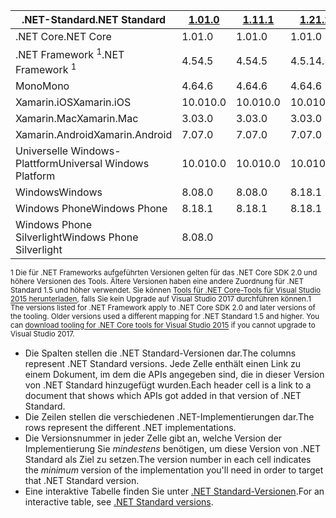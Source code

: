 | <span data-ttu-id="49dab-101">.NET-Standard</span><span class="sxs-lookup"><span data-stu-id="49dab-101">.NET Standard</span></span>              | <span data-ttu-id="49dab-102">[1.0]</span><span class="sxs-lookup"><span data-stu-id="49dab-102">[1.0]</span></span> | <span data-ttu-id="49dab-103">[1.1]</span><span class="sxs-lookup"><span data-stu-id="49dab-103">[1.1]</span></span>  | <span data-ttu-id="49dab-104">[1.2]</span><span class="sxs-lookup"><span data-stu-id="49dab-104">[1.2]</span></span> | <span data-ttu-id="49dab-105">[1.3]</span><span class="sxs-lookup"><span data-stu-id="49dab-105">[1.3]</span></span> | <span data-ttu-id="49dab-106">[1.4]</span><span class="sxs-lookup"><span data-stu-id="49dab-106">[1.4]</span></span> | <span data-ttu-id="49dab-107">[1.5]</span><span class="sxs-lookup"><span data-stu-id="49dab-107">[1.5]</span></span>      | <span data-ttu-id="49dab-108">[1.6]</span><span class="sxs-lookup"><span data-stu-id="49dab-108">[1.6]</span></span>      | <span data-ttu-id="49dab-109">[2.0]</span><span class="sxs-lookup"><span data-stu-id="49dab-109">[2.0]</span></span>      |
|----------------------------|-------|--------|-------|-------|-------|------------|------------|------------|
| <span data-ttu-id="49dab-110">.NET Core</span><span class="sxs-lookup"><span data-stu-id="49dab-110">.NET Core</span></span>                  | <span data-ttu-id="49dab-111">1.0</span><span class="sxs-lookup"><span data-stu-id="49dab-111">1.0</span></span>   | <span data-ttu-id="49dab-112">1.0</span><span class="sxs-lookup"><span data-stu-id="49dab-112">1.0</span></span>    | <span data-ttu-id="49dab-113">1.0</span><span class="sxs-lookup"><span data-stu-id="49dab-113">1.0</span></span>   | <span data-ttu-id="49dab-114">1.0</span><span class="sxs-lookup"><span data-stu-id="49dab-114">1.0</span></span>   | <span data-ttu-id="49dab-115">1.0</span><span class="sxs-lookup"><span data-stu-id="49dab-115">1.0</span></span>   | <span data-ttu-id="49dab-116">1.0</span><span class="sxs-lookup"><span data-stu-id="49dab-116">1.0</span></span>        | <span data-ttu-id="49dab-117">1.0</span><span class="sxs-lookup"><span data-stu-id="49dab-117">1.0</span></span>        | <span data-ttu-id="49dab-118">2.0</span><span class="sxs-lookup"><span data-stu-id="49dab-118">2.0</span></span>        |
| <span data-ttu-id="49dab-119">.NET Framework <sup>1</sup></span><span class="sxs-lookup"><span data-stu-id="49dab-119">.NET Framework <sup>1</sup></span></span>| <span data-ttu-id="49dab-120">4.5</span><span class="sxs-lookup"><span data-stu-id="49dab-120">4.5</span></span>   | <span data-ttu-id="49dab-121">4.5</span><span class="sxs-lookup"><span data-stu-id="49dab-121">4.5</span></span>    | <span data-ttu-id="49dab-122">4.5.1</span><span class="sxs-lookup"><span data-stu-id="49dab-122">4.5.1</span></span> | <span data-ttu-id="49dab-123">4.6</span><span class="sxs-lookup"><span data-stu-id="49dab-123">4.6</span></span>   | <span data-ttu-id="49dab-124">4.6.1</span><span class="sxs-lookup"><span data-stu-id="49dab-124">4.6.1</span></span> | <span data-ttu-id="49dab-125">4.6.1</span><span class="sxs-lookup"><span data-stu-id="49dab-125">4.6.1</span></span>      | <span data-ttu-id="49dab-126">4.6.1</span><span class="sxs-lookup"><span data-stu-id="49dab-126">4.6.1</span></span>      | <span data-ttu-id="49dab-127">4.6.1</span><span class="sxs-lookup"><span data-stu-id="49dab-127">4.6.1</span></span>      |
| <span data-ttu-id="49dab-128">Mono</span><span class="sxs-lookup"><span data-stu-id="49dab-128">Mono</span></span>                       | <span data-ttu-id="49dab-129">4.6</span><span class="sxs-lookup"><span data-stu-id="49dab-129">4.6</span></span>   | <span data-ttu-id="49dab-130">4.6</span><span class="sxs-lookup"><span data-stu-id="49dab-130">4.6</span></span>    | <span data-ttu-id="49dab-131">4.6</span><span class="sxs-lookup"><span data-stu-id="49dab-131">4.6</span></span>   | <span data-ttu-id="49dab-132">4.6</span><span class="sxs-lookup"><span data-stu-id="49dab-132">4.6</span></span>   | <span data-ttu-id="49dab-133">4.6</span><span class="sxs-lookup"><span data-stu-id="49dab-133">4.6</span></span>   | <span data-ttu-id="49dab-134">4.6</span><span class="sxs-lookup"><span data-stu-id="49dab-134">4.6</span></span>        | <span data-ttu-id="49dab-135">4.6</span><span class="sxs-lookup"><span data-stu-id="49dab-135">4.6</span></span>        | <span data-ttu-id="49dab-136">5.4</span><span class="sxs-lookup"><span data-stu-id="49dab-136">5.4</span></span>        |
| <span data-ttu-id="49dab-137">Xamarin.iOS</span><span class="sxs-lookup"><span data-stu-id="49dab-137">Xamarin.iOS</span></span>                | <span data-ttu-id="49dab-138">10.0</span><span class="sxs-lookup"><span data-stu-id="49dab-138">10.0</span></span>  | <span data-ttu-id="49dab-139">10.0</span><span class="sxs-lookup"><span data-stu-id="49dab-139">10.0</span></span>   | <span data-ttu-id="49dab-140">10.0</span><span class="sxs-lookup"><span data-stu-id="49dab-140">10.0</span></span>  | <span data-ttu-id="49dab-141">10.0</span><span class="sxs-lookup"><span data-stu-id="49dab-141">10.0</span></span>  | <span data-ttu-id="49dab-142">10.0</span><span class="sxs-lookup"><span data-stu-id="49dab-142">10.0</span></span>  | <span data-ttu-id="49dab-143">10.0</span><span class="sxs-lookup"><span data-stu-id="49dab-143">10.0</span></span>       | <span data-ttu-id="49dab-144">10.0</span><span class="sxs-lookup"><span data-stu-id="49dab-144">10.0</span></span>       | <span data-ttu-id="49dab-145">10.14</span><span class="sxs-lookup"><span data-stu-id="49dab-145">10.14</span></span>      |
| <span data-ttu-id="49dab-146">Xamarin.Mac</span><span class="sxs-lookup"><span data-stu-id="49dab-146">Xamarin.Mac</span></span>                | <span data-ttu-id="49dab-147">3.0</span><span class="sxs-lookup"><span data-stu-id="49dab-147">3.0</span></span>   | <span data-ttu-id="49dab-148">3.0</span><span class="sxs-lookup"><span data-stu-id="49dab-148">3.0</span></span>    | <span data-ttu-id="49dab-149">3.0</span><span class="sxs-lookup"><span data-stu-id="49dab-149">3.0</span></span>   | <span data-ttu-id="49dab-150">3.0</span><span class="sxs-lookup"><span data-stu-id="49dab-150">3.0</span></span>   | <span data-ttu-id="49dab-151">3.0</span><span class="sxs-lookup"><span data-stu-id="49dab-151">3.0</span></span>   | <span data-ttu-id="49dab-152">3.0</span><span class="sxs-lookup"><span data-stu-id="49dab-152">3.0</span></span>        | <span data-ttu-id="49dab-153">3.0</span><span class="sxs-lookup"><span data-stu-id="49dab-153">3.0</span></span>        | <span data-ttu-id="49dab-154">3.8</span><span class="sxs-lookup"><span data-stu-id="49dab-154">3.8</span></span>        |
| <span data-ttu-id="49dab-155">Xamarin.Android</span><span class="sxs-lookup"><span data-stu-id="49dab-155">Xamarin.Android</span></span>            | <span data-ttu-id="49dab-156">7.0</span><span class="sxs-lookup"><span data-stu-id="49dab-156">7.0</span></span>   | <span data-ttu-id="49dab-157">7.0</span><span class="sxs-lookup"><span data-stu-id="49dab-157">7.0</span></span>    | <span data-ttu-id="49dab-158">7.0</span><span class="sxs-lookup"><span data-stu-id="49dab-158">7.0</span></span>   | <span data-ttu-id="49dab-159">7.0</span><span class="sxs-lookup"><span data-stu-id="49dab-159">7.0</span></span>   | <span data-ttu-id="49dab-160">7.0</span><span class="sxs-lookup"><span data-stu-id="49dab-160">7.0</span></span>   | <span data-ttu-id="49dab-161">7.0</span><span class="sxs-lookup"><span data-stu-id="49dab-161">7.0</span></span>        | <span data-ttu-id="49dab-162">7.0</span><span class="sxs-lookup"><span data-stu-id="49dab-162">7.0</span></span>        | <span data-ttu-id="49dab-163">8.0</span><span class="sxs-lookup"><span data-stu-id="49dab-163">8.0</span></span>        |
| <span data-ttu-id="49dab-164">Universelle Windows-Plattform</span><span class="sxs-lookup"><span data-stu-id="49dab-164">Universal Windows Platform</span></span> | <span data-ttu-id="49dab-165">10.0</span><span class="sxs-lookup"><span data-stu-id="49dab-165">10.0</span></span>  | <span data-ttu-id="49dab-166">10.0</span><span class="sxs-lookup"><span data-stu-id="49dab-166">10.0</span></span>   | <span data-ttu-id="49dab-167">10.0</span><span class="sxs-lookup"><span data-stu-id="49dab-167">10.0</span></span>  | <span data-ttu-id="49dab-168">10.0</span><span class="sxs-lookup"><span data-stu-id="49dab-168">10.0</span></span>  | <span data-ttu-id="49dab-169">10.0</span><span class="sxs-lookup"><span data-stu-id="49dab-169">10.0</span></span>  | <span data-ttu-id="49dab-170">10.0.16299</span><span class="sxs-lookup"><span data-stu-id="49dab-170">10.0.16299</span></span> | <span data-ttu-id="49dab-171">10.0.16299</span><span class="sxs-lookup"><span data-stu-id="49dab-171">10.0.16299</span></span> | <span data-ttu-id="49dab-172">10.0.16299</span><span class="sxs-lookup"><span data-stu-id="49dab-172">10.0.16299</span></span> |
| <span data-ttu-id="49dab-173">Windows</span><span class="sxs-lookup"><span data-stu-id="49dab-173">Windows</span></span>                    | <span data-ttu-id="49dab-174">8.0</span><span class="sxs-lookup"><span data-stu-id="49dab-174">8.0</span></span>   | <span data-ttu-id="49dab-175">8.0</span><span class="sxs-lookup"><span data-stu-id="49dab-175">8.0</span></span>    | <span data-ttu-id="49dab-176">8.1</span><span class="sxs-lookup"><span data-stu-id="49dab-176">8.1</span></span>   |       |       |            |            |            |
| <span data-ttu-id="49dab-177">Windows Phone</span><span class="sxs-lookup"><span data-stu-id="49dab-177">Windows Phone</span></span>              | <span data-ttu-id="49dab-178">8.1</span><span class="sxs-lookup"><span data-stu-id="49dab-178">8.1</span></span>   | <span data-ttu-id="49dab-179">8.1</span><span class="sxs-lookup"><span data-stu-id="49dab-179">8.1</span></span>    | <span data-ttu-id="49dab-180">8.1</span><span class="sxs-lookup"><span data-stu-id="49dab-180">8.1</span></span>   |       |       |            |            |            |
| <span data-ttu-id="49dab-181">Windows Phone Silverlight</span><span class="sxs-lookup"><span data-stu-id="49dab-181">Windows Phone Silverlight</span></span>  | <span data-ttu-id="49dab-182">8.0</span><span class="sxs-lookup"><span data-stu-id="49dab-182">8.0</span></span>   |        |       |       |       |            |            |            |

<span data-ttu-id="49dab-183"><sup>1 Die für .NET Frameworks aufgeführten Versionen gelten für das .NET Core SDK 2.0 und höhere Versionen des Tools. Ältere Versionen haben eine andere Zuordnung für .NET Standard 1.5 und höher verwendet. Sie können [Tools für .NET Core-Tools für Visual Studio 2015 herunterladen](https://github.com/dotnet/core/blob/master/release-notes/download-archive.md), falls Sie kein Upgrade auf Visual Studio 2017 durchführen können.</sup></span><span class="sxs-lookup"><span data-stu-id="49dab-183"><sup>1 The versions listed for .NET Framework apply to .NET Core SDK 2.0 and later versions of the tooling. Older versions used a different mapping for .NET Standard 1.5 and higher. You can [download tooling for .NET Core tools for Visual Studio 2015](https://github.com/dotnet/core/blob/master/release-notes/download-archive.md) if you cannot upgrade to Visual Studio 2017.</sup></span></span>

- <span data-ttu-id="49dab-184">Die Spalten stellen die .NET Standard-Versionen dar.</span><span class="sxs-lookup"><span data-stu-id="49dab-184">The columns represent .NET Standard versions.</span></span> <span data-ttu-id="49dab-185">Jede Zelle enthält einen Link zu einem Dokument, im dem die APIs angegeben sind, die in dieser Version von .NET Standard hinzugefügt wurden.</span><span class="sxs-lookup"><span data-stu-id="49dab-185">Each header cell is a link to a document that shows which APIs got added in that version of .NET Standard.</span></span>
- <span data-ttu-id="49dab-186">Die Zeilen stellen die verschiedenen .NET-Implementierungen dar.</span><span class="sxs-lookup"><span data-stu-id="49dab-186">The rows represent the different .NET implementations.</span></span>
- <span data-ttu-id="49dab-187">Die Versionsnummer in jeder Zelle gibt an, welche Version der Implementierung Sie *mindestens* benötigen, um diese Version von .NET Standard als Ziel zu setzen.</span><span class="sxs-lookup"><span data-stu-id="49dab-187">The version number in each cell indicates the *minimum* version of the implementation you'll need in order to target that .NET Standard version.</span></span>
- <span data-ttu-id="49dab-188">Eine interaktive Tabelle finden Sie unter [.NET Standard-Versionen](http://immo.landwerth.net/netstandard-versions/#).</span><span class="sxs-lookup"><span data-stu-id="49dab-188">For an interactive table, see [.NET Standard versions](http://immo.landwerth.net/netstandard-versions/#).</span></span>

[1.0]: https://github.com/dotnet/standard/blob/master/docs/versions/netstandard1.0.md
[1.1]: https://github.com/dotnet/standard/blob/master/docs/versions/netstandard1.1.md
[1.2]: https://github.com/dotnet/standard/blob/master/docs/versions/netstandard1.2.md
[1.3]: https://github.com/dotnet/standard/blob/master/docs/versions/netstandard1.3.md
[1.4]: https://github.com/dotnet/standard/blob/master/docs/versions/netstandard1.4.md
[1.5]: https://github.com/dotnet/standard/blob/master/docs/versions/netstandard1.5.md
[1.6]: https://github.com/dotnet/standard/blob/master/docs/versions/netstandard1.6.md
[2.0]: https://github.com/dotnet/standard/blob/master/docs/versions/netstandard2.0.md
